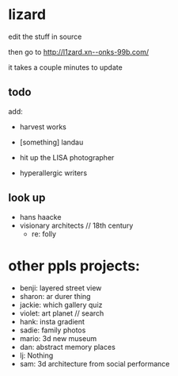 # lizard

edit the stuff in source

then go to http://l1zard.xn--onks-99b.com/

it takes a couple minutes to update


## todo

add:

* harvest works
* [something] landau

* hit up the LISA photographer
* hyperallergic writers


## look up

* hans haacke
* visionary architects // 18th century
  * re: folly

# other ppls projects:

* benji: layered street view
* sharon: ar durer thing
* jackie: which gallery quiz
* violet: art planet // search
* hank: insta gradient
* sadie: family photos
* mario: 3d new museum
* dan: abstract memory places
* lj: Nothing
* sam: 3d architecture from social performance

